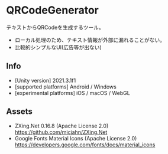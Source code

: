 # QRCodeGenerator
テキストからQRCodeを生成するツール。
- ローカル処理のため、テキスト情報が外部に漏れることがない。
- 比較的シンプルなUI(広告等が出ない)

## Info
- [Unity version] 2021.3.1f1  
- [supported platforms] Android / Windows  
- [experimental platforms] iOS / macOS / WebGL  

## Assets
- ZXing.Net 0.16.8 (Apache License 2.0)  
https://github.com/micjahn/ZXing.Net
- Google Fonts Material Icons (Apache License 2.0)  
https://developers.google.com/fonts/docs/material_icons
